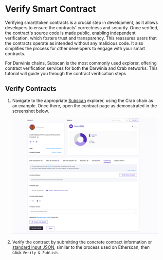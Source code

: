 # Verify Smart Contract

Verifying smart/token contracts is a crucial step in development, as it allows developers to ensure the contracts' correctness and security. Once verified, the contract's source code is made public, enabling independent verification, which fosters trust and transparency. This reassures users that the contracts operate as intended without any malicious code. It also simplifies the process for other developers to engage with your smart contracts.

For Darwinia chains, Subscan is the most commonly used explorer, offering contract verification services for both the Darwinia and Crab networks. This tutorial will guide you through the contract verification steps

## Verify Contracts

1. Navigate to the appropriate [Subscan](../../learn/chains/crab.md#network-info) explorer, using the Crab chain as an example. Once there, open the contract page as demonstrated in the screenshot below.
    
    ![evm-tutorial-verify-contract-1](../../images/evm-tutorial-verify-contract-1.png)
    
2. Verify the contract by submitting the concrete contract information or [standard input JSON](https://github.com/subscan-explorer/sourcify/blob/feat/doc/docs/Standard-Input-JSON.md), similar to the process used on Etherscan, then click `Verify & Publish`.